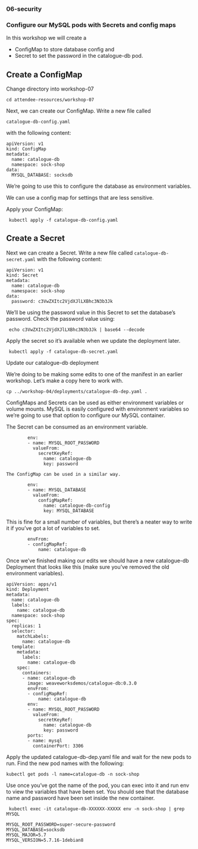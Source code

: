 ### 06-security

### Configure our MySQL pods with Secrets and config maps


In this workshop we will create a 

  - ConfigMap to store database config and
  - Secret to set the password in the catalogue-db pod.


Create a ConfigMap
------------------------

Change directory into workshop-07

`cd attendee-resources/workshop-07`

Next, we can create our ConfigMap. Write a new file called 

`catalogue-db-config.yaml`

with the following content:

```
apiVersion: v1
kind: ConfigMap
metadata:
  name: catalogue-db
  namespace: sock-shop
data:
  MYSQL_DATABASE: socksdb
  ```

We’re going to use this to configure the database as environment variables. 

We can use a config map for settings that are less sensitive.

Apply your ConfigMap:

```
 kubectl apply -f catalogue-db-config.yaml
```

Create a Secret
--------------------
Next we can create a Secret. 
Write a new file called   `catalogue-db-secret.yaml` 
with the following content:

```
apiVersion: v1
kind: Secret
metadata:
  name: catalogue-db
  namespace: sock-shop
data:
  password: c3VwZXItc2VjdXJlLXBhc3N3b3Jk
  ```

We’ll be using the password value in this Secret to set the database’s password. 
Check the password value using:

 ` echo c3VwZXItc2VjdXJlLXBhc3N3b3Jk | base64 --decode`

Apply the secret so it’s available when we update the deployment later.

` kubectl apply -f catalogue-db-secret.yaml`

Update our catalogue-db deployment

We’re doing to be making some edits to one of the manifest in an earlier workshop. Let’s make a copy here to work with.

` cp ../workshop-04/deployments/catalogue-db-dep.yaml . `

ConfigMaps and Secrets can be used as either environment variables or volume mounts. 
MySQL is easily configured with environment variables so we’re going to use that option
to configure our MySQL container.

The Secret can be consumed as an environment variable.

```
        env:
        - name: MYSQL_ROOT_PASSWORD
          valueFrom:
            secretKeyRef:
              name: catalogue-db
              key: password

The ConfigMap can be used in a similar way.

        env:
        - name: MYSQL_DATABASE
          valueFrom:
            configMapRef:
              name: catalogue-db-config
              key: MYSQL_DATABASE
```
This is fine for a small number of variables, but there’s a neater way to write it
if you’ve got a lot of variables to set.

```
        envFrom:
        - configMapRef:
            name: catalogue-db
  ```
Once we’ve finished making our edits we should have a new catalogue-db Deployment
that looks like this (make sure you’ve removed the old environment variables).


```
apiVersion: apps/v1
kind: Deployment
metadata:
  name: catalogue-db
  labels:
    name: catalogue-db
  namespace: sock-shop
spec:
  replicas: 1
  selector:
    matchLabels:
      name: catalogue-db
  template:
    metadata:
      labels:
        name: catalogue-db
    spec:
      containers:
      - name: catalogue-db
        image: weaveworksdemos/catalogue-db:0.3.0
        envFrom:
        - configMapRef:
            name: catalogue-db
        env:
        - name: MYSQL_ROOT_PASSWORD
          valueFrom:
            secretKeyRef:
              name: catalogue-db
              key: password
        ports:
        - name: mysql
          containerPort: 3306
```

Apply the updated catalogue-db-dep.yaml file and wait for the new pods to run.
Find the new pod names with the following:

`kubectl get pods -l name=catalogue-db -n sock-shop`

Use once you’ve got the name of the pod, you can exec into it and run env to view the 
variables that have been set. You should see that the database name and password
have been set inside the new container.

```
 kubectl exec -it catalogue-db-XXXXXX-XXXXX env -n sock-shop | grep MYSQL

MYSQL_ROOT_PASSWORD=super-secure-password
MYSQL_DATABASE=socksdb
MYSQL_MAJOR=5.7
MYSQL_VERSION=5.7.16-1debian8
```
```
